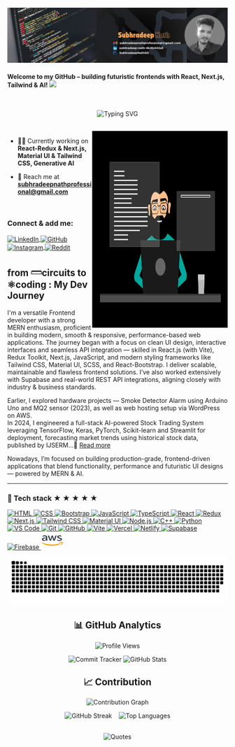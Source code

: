 <!-- Banner -->
<p align="center">
  <img src="https://github.com/SubhradeepNathGit/SubhradeepNathGit/blob/main/Technology%20LinkedIn%20Banner%20in%20Black%20Blue%20Simple%20Style%20(2).png" alt="banner" />
</p>

<h4 align="left" >
Welcome to my GitHub – building futuristic frontends with <strong>React</strong>, <strong>Next.js</strong>, <strong>Tailwind</strong> & <strong>AI</strong>! <img src="https://media.giphy.com/media/hvRJCLFzcasrR4ia7z/giphy.gif" width="24" />
</h4>

<br>
<p align="center">
  <img src="https://readme-typing-svg.herokuapp.com?font=Source+Code+Pro&weight=600&size=32&pause=1000&color=6E6E6E&center=true&vCenter=true&width=600&lines=Hi+there!;This+is+Subhradeep+Nath;The+Next-Gen+Frontend+Developer;Transforming+Ideas+into;Interactive+Interfaces" alt="Typing SVG" />
</p>
<br>

<img align="right" width="310" height="450" src="https://github.com/SubhradeepNathGit/SubhradeepNathGit/blob/main/Gitimage.gif" alt="Coding GIF" />

- 🧑‍💻 Currently working on **React-Redux & Next.js, Material UI & Tailwind CSS, Generative AI**

- 📮 Reach me at **subhradeepnathprofessional@gmail.com**
<br/>

<h3 align="left">Connect & add me:</h3>
<p align="left">
  <a href="https://linkedin.com/in/subhradeep-nath-dev" target="blank">
    <img align="center" src="https://raw.githubusercontent.com/rahuldkjain/github-profile-readme-generator/master/src/images/icons/Social/linked-in-alt.svg" alt="LinkedIn" height="30" width="40" />
  </a>
   <a href="https://github.com/SubhradeepNathGit" target="blank">
    <img align="center" src="https://raw.githubusercontent.com/rahuldkjain/github-profile-readme-generator/master/src/images/icons/Social/github.svg" alt="GitHub" height="30" width="40" />
  </a>
  <a href="https://instagram.com/subhra_official" target="blank">
    <img align="center" src="https://raw.githubusercontent.com/rahuldkjain/github-profile-readme-generator/master/src/images/icons/Social/instagram.svg" alt="Instagram" height="30" width="40" />
  </a>
  <a href="https://www.reddit.com/user/Less-Cut-8419" target="blank">
    <img align="center" src="https://raw.githubusercontent.com/rahuldkjain/github-profile-readme-generator/master/src/images/icons/Social/reddit.svg" alt="Reddit" height="30" width="40" />
  </a>
</p> 



<h2 align="left">from 𓏠circuits  to  ⚛coding </> : My Dev Journey</h2>

<p>
I'm a versatile Frontend developer with a strong MERN enthusiasm, proficient in building modern, smooth & responsive, performance-based web applications.  
The journey began with a focus on clean UI design, interactive interfaces and seamless API integration — skilled in React.js (with Vite), Redux Toolkit, Next.js, JavaScript, and modern styling frameworks like Tailwind CSS, Material UI, SCSS, and React-Bootstrap.  
I deliver scalable, maintainable and flawless frontend solutions. I’ve also worked extensively with Supabase and real-world REST API integrations, aligning closely with industry & business standards.

Earlier, I explored hardware projects — Smoke Detector Alarm using Arduino Uno and MQ2 sensor (2023), as well as web hosting setup via WordPress on AWS.  
In 2024, I engineered a full-stack AI-powered Stock Trading System leveraging TensorFlow, Keras, PyTorch, Scikit-learn and Streamlit for deployment, forecasting market trends using historical stock data, published by IJSERM...📎 <a href="https://ijsrem.com/download/analytical-detection-of-smart-stock-trading-system-utilizing-ai-model/">Read more</a>
</p>

<p>
Nowadays, I’m focused on building production-grade, frontend-driven applications that blend functionality, performance and futuristic UI designs — powered by MERN & AI.
</p>

---

<h3 align="left">🛒 Tech stack ★ ★ ★ ★ ★</h3>

<p align="left">
  <a href="https://developer.mozilla.org/en-US/docs/Web/HTML" target="_blank">
    <img src="https://skillicons.dev/icons?i=html" alt="HTML" />
  </a>
  <a href="https://developer.mozilla.org/en-US/docs/Web/CSS" target="_blank">
    <img src="https://skillicons.dev/icons?i=css" alt="CSS" />
  </a>
  <a href="https://getbootstrap.com/" target="_blank">
    <img src="https://skillicons.dev/icons?i=bootstrap" alt="Bootstrap" />
  </a>
  <a href="https://developer.mozilla.org/en-US/docs/Web/JavaScript" target="_blank">
    <img src="https://skillicons.dev/icons?i=js" alt="JavaScript" />
  </a>
  <a href="https://www.typescriptlang.org/" target="_blank">
    <img src="https://skillicons.dev/icons?i=ts" alt="TypeScript" />
  </a>
  
  <a href="https://reactjs.org/" target="_blank">
    <img src="https://skillicons.dev/icons?i=react" alt="React" />
  </a>
  <a href="https://redux.js.org/" target="_blank">
    <img src="https://skillicons.dev/icons?i=redux" alt="Redux" />
  </a>


  <a href="https://nextjs.org/" target="_blank">
    <img src="https://skillicons.dev/icons?i=nextjs" alt="Next.js" />
  </a>
  <a href="https://tailwindcss.com/" target="_blank">
    <img src="https://skillicons.dev/icons?i=tailwind" alt="Tailwind CSS" />
  </a>
  <a href="https://mui.com/" target="_blank">
    <img src="https://cdn.worldvectorlogo.com/logos/material-ui-1.svg" alt="Material UI" width="40" height="40" />
  </a>
  <a href="https://nodejs.org/" target="_blank">
    <img src="https://skillicons.dev/icons?i=nodejs" alt="Node.js" />
  </a>
  <a href="https://isocpp.org/" target="_blank">
    <img src="https://skillicons.dev/icons?i=cpp" alt="C++" />
  </a>
  <a href="https://www.python.org/" target="_blank">
    <img src="https://skillicons.dev/icons?i=python" alt="Python" />
  </a>
  <a href="https://code.visualstudio.com/" target="_blank">
    <img src="https://skillicons.dev/icons?i=vscode" alt="VS Code" />
  </a>
  <a href="https://git-scm.com/" target="_blank">
    <img src="https://skillicons.dev/icons?i=git" alt="Git" />
  </a>
  <a href="https://github.com/" target="_blank">
    <img src="https://skillicons.dev/icons?i=github" alt="GitHub" />
  </a>
  <a href="https://vitejs.dev/" target="_blank">
    <img src="https://skillicons.dev/icons?i=vite" alt="Vite" />
  </a>
  <a href="https://vercel.com/" target="_blank">
    <img src="https://skillicons.dev/icons?i=vercel" alt="Vercel" />
  </a>
  <a href="https://www.netlify.com/" target="_blank">
    <img src="https://skillicons.dev/icons?i=netlify" alt="Netlify" />
  </a>
  <a href="https://supabase.com/" target="_blank">
    <img src="https://cdn.jsdelivr.net/gh/devicons/devicon/icons/supabase/supabase-original.svg" alt="Supabase" width="40" height="40" />
  </a>
  <a href="https://firebase.google.com/" target="_blank">
  <img src="https://cdn.jsdelivr.net/gh/devicons/devicon/icons/firebase/firebase-plain.svg" alt="Firebase" width="40" height="40" />
</a>
<a href="https://aws.amazon.com/" target="_blank">
  <img src="https://raw.githubusercontent.com/devicons/devicon/master/icons/amazonwebservices/amazonwebservices-original-wordmark.svg" alt="AWS" width="50" height="40" />
</a>

</p>

<div align="center">
  <img src="https://github.com/ritinmandal/ritinmandal/blob/output/github-snake-dark.svg" alt="snake gif" />
</div>




<h2 align="center">📊 GitHub Analytics</h2>

<p align="center">
  <img src="https://komarev.com/ghpvc/?username=SubhradeepNathGit&label=Profile%20Views&style=flat-square&color=blueviolet&labelColor=00000000" alt="Profile Views" />
</p>

<div align="center">
    <img src="https://github-readme-stats.vercel.app/api?username=SubhradeepNathGit&show_icons=true&include_all_commits=true&count_private=true&theme=transparent&hide_border=true&custom_title=Commit+Tracker" alt="Commit Tracker" />
  <img src="https://github-readme-stats.vercel.app/api?username=SubhradeepNathGit&show_icons=true&theme=transparent&hide_border=true&rank_icon=github&custom_title=GitHub+Stats" alt="GitHub Stats" />
</div>


<h2 align="center">📈 Contribution </h2>
<p align="center">
  <img src="https://github-readme-activity-graph.vercel.app/graph?username=SubhradeepNathGit&bg_color=00000000&color=58a6ff&line=58a6ff&point=ffffff&area=true&hide_border=true" alt="Contribution Graph" />
</p>


<p align="center">


  
 <p align="center">
  <img src="https://nirzak-streak-stats.vercel.app/?user=Subhradeepnathgit&theme=dark&hide_border=true" alt="GitHub Streak" style="display: inline-block; vertical-align: top;" />
  &nbsp;&nbsp;
  <img src="https://github-readme-stats.vercel.app/api/top-langs/?username=Subhradeepnathgit&theme=dark&hide_border=true&include_all_commits=true&count_private=false&layout=compact" alt="Top Languages" style="display: inline-block; vertical-align: top;" /><br/><br/>
</p>



<p align="center">
  <img src="https://quotes-github-readme.vercel.app/api?type=horizontal&theme=dark" alt="Quotes" />
</p>


  



